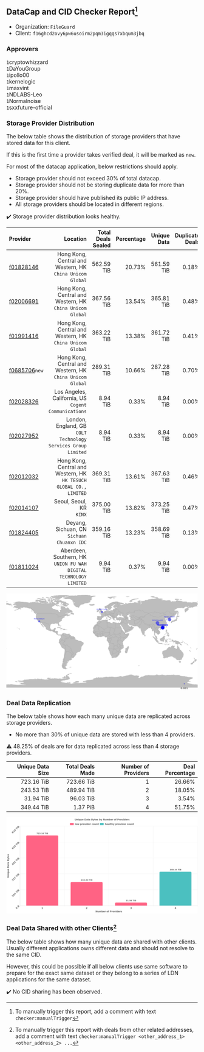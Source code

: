## DataCap and CID Checker Report[^1]
 - Organization: `FileGuard`
 - Client: `f16ghcd2ovy6pw6usoirm2pqm3igqqs7xbqum3jbq`
### Approvers
`1`cryptowhizzard<br/>`1`DaYouGroup<br/>`1`ipollo00<br/>`1`kernelogic<br/>`1`maxvint<br/>`1`NDLABS-Leo<br/>`1`Normalnoise<br/>`1`sxxfuture-official

### Storage Provider Distribution
The below table shows the distribution of storage providers that have stored data for this client.

If this is the first time a provider takes verified deal, it will be marked as `new`.

For most of the datacap application, below restrictions should apply.
 - Storage provider should not exceed 30% of total datacap.
 - Storage provider should not be storing duplicate data for more than 20%.
 - Storage provider should have published its public IP address.
 - All storage providers should be located in different regions.

✔️ Storage provider distribution looks healthy.

| Provider                                                  |                                                               Location | Total Deals Sealed | Percentage | Unique Data | Duplicate Deals |
| :-------------------------------------------------------- | ---------------------------------------------------------------------: | -----------------: | ---------: | ----------: | --------------: |
| [f01828146](https://filfox.info/en/address/f01828146)     |           Hong Kong, Central and Western, HK<br/>`China Unicom Global` |         562.59 TiB |     20.73% |  561.59 TiB |           0.18% |
| [f02006691](https://filfox.info/en/address/f02006691)     |           Hong Kong, Central and Western, HK<br/>`China Unicom Global` |         367.56 TiB |     13.54% |  365.81 TiB |           0.48% |
| [f01991416](https://filfox.info/en/address/f01991416)     |           Hong Kong, Central and Western, HK<br/>`China Unicom Global` |         363.22 TiB |     13.38% |  361.72 TiB |           0.41% |
| [f0685706](https://filfox.info/en/address/f0685706)`new`  |           Hong Kong, Central and Western, HK<br/>`China Unicom Global` |         289.31 TiB |     10.66% |  287.28 TiB |           0.70% |
| [f02028326](https://filfox.info/en/address/f02028326)     |                Los Angeles, California, US<br/>`Cogent Communications` |           8.94 TiB |      0.33% |    8.94 TiB |           0.00% |
| [f02027952](https://filfox.info/en/address/f02027952)     |       London, England, GB<br/>`COLT Technology Services Group Limited` |           8.94 TiB |      0.33% |    8.94 TiB |           0.00% |
| [f02012032](https://filfox.info/en/address/f02012032)     | Hong Kong, Central and Western, HK<br/>`HK TESUCH GLOBAL CO., LIMITED` |         369.31 TiB |     13.61% |  367.63 TiB |           0.46% |
| [f02014107](https://filfox.info/en/address/f02014107)     |                                            Seoul, Seoul, KR<br/>`KINX` |         375.00 TiB |     13.82% |  373.25 TiB |           0.47% |
| [f01824405](https://filfox.info/en/address/f01824405)     |                          Deyang, Sichuan, CN<br/>`Sichuan Chuanxn IDC` |         359.16 TiB |     13.23% |  358.69 TiB |           0.13% |
| [f01811024](https://filfox.info/en/address/f01811024)     |   Aberdeen, Southern, HK<br/>`UNION FU WAH DIGITAL TECHNOLOGY LIMITED` |           9.94 TiB |      0.37% |    9.94 TiB |           0.00% |

<img src="https://raw.githubusercontent.com/data-preservation-programs/filplus-checker-assets/main/filecoin-project/filecoin-plus-large-datasets/issues/1712/1695172260463.png"/>

### Deal Data Replication
The below table shows how each many unique data are replicated across storage providers.

- No more than 30% of unique data are stored with less than 4 providers.

⚠️ 48.25% of deals are for data replicated across less than 4 storage providers.

| Unique Data Size | Total Deals Made | Number of Providers | Deal Percentage |
| ---------------: | ---------------: | ------------------: | --------------: |
|       723.16 TiB |       723.66 TiB |                   1 |          26.66% |
|       243.53 TiB |       489.94 TiB |                   2 |          18.05% |
|        31.94 TiB |        96.03 TiB |                   3 |           3.54% |
|       349.44 TiB |         1.37 PiB |                   4 |          51.75% |

<img src="https://raw.githubusercontent.com/data-preservation-programs/filplus-checker-assets/main/filecoin-project/filecoin-plus-large-datasets/issues/1712/1695172261274.png"/>

### Deal Data Shared with other Clients[^3]
The below table shows how many unique data are shared with other clients.
Usually different applications owns different data and should not resolve to the same CID.

However, this could be possible if all below clients use same software to prepare for the exact same dataset or they belong to a series of LDN applications for the same dataset.

✔️ No CID sharing has been observed.

[^1]: To manually trigger this report, add a comment with text `checker:manualTrigger`

[^2]: Deals from those addresses are combined into this report as they are specified with `checker:manualTrigger`

[^3]: To manually trigger this report with deals from other related addresses, add a comment with text `checker:manualTrigger <other_address_1> <other_address_2> ...`
